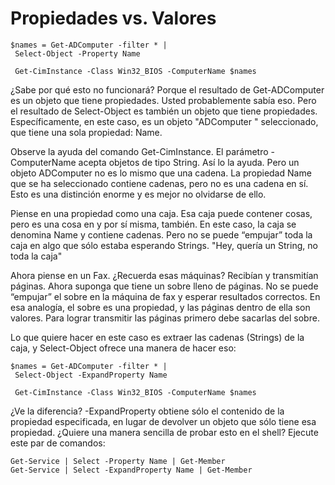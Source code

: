 # Propiedades vs. Valores

```
$names = Get-ADComputer -filter * |
 Select-Object -Property Name
 
 Get-CimInstance -Class Win32_BIOS -ComputerName $names 
 ```
 
¿Sabe por qué esto no funcionará? Porque el resultado de Get-ADComputer es un objeto que tiene propiedades. Usted probablemente sabía eso. Pero el resultado de Select-Object es también un objeto que tiene propiedades. Específicamente, en este caso, es un objeto "ADComputer " seleccionado, que tiene una sola propiedad: Name. 

Observe la ayuda del comando Get-CimInstance. El parámetro -ComputerName acepta objetos de tipo String. Así lo la ayuda. Pero un objeto ADComputer no es lo mismo que una cadena. La propiedad Name que se ha seleccionado contiene cadenas, pero no es una cadena en sí. Esto es una distinción enorme y es mejor no olvidarse de ello.

Piense en una propiedad como una caja. Esa caja puede contener cosas, pero es una cosa en y por sí misma, también. En este caso, la caja se denomina Name y contiene cadenas. Pero no se puede “empujar” toda la caja en algo que sólo estaba esperando Strings. "Hey, quería un String, no toda la caja"

Ahora piense en un Fax. ¿Recuerda esas máquinas? Recibían y transmitían páginas. Ahora suponga que tiene un sobre lleno de páginas. No se puede “empujar” el sobre en la máquina de fax y esperar resultados correctos. En esa analogía, el sobre es una propiedad, y las páginas dentro de ella son valores. Para lograr transmitir las páginas primero debe sacarlas del sobre.

Lo que quiere hacer en este caso es extraer las cadenas (Strings) de la caja, y Select-Object ofrece una manera de hacer eso:

```
$names = Get-ADComputer -filter * |
 Select-Object -ExpandProperty Name
 
 Get-CimInstance -Class Win32_BIOS -ComputerName $names
```

¿Ve la diferencia? -ExpandProperty obtiene sólo el contenido de la propiedad especificada, en lugar de devolver un objeto que sólo tiene esa propiedad. ¿Quiere una manera sencilla de probar esto en el shell? Ejecute este par de comandos:

```
Get-Service | Select -Property Name | Get-Member
Get-Service | Select -ExpandProperty Name | Get-Member
```
